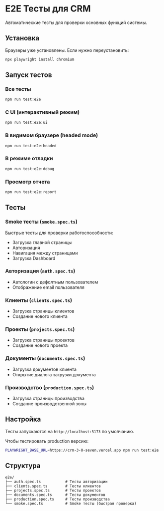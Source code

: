 # E2E Тесты для CRM

Автоматические тесты для проверки основных функций системы.

## Установка

Браузеры уже установлены. Если нужно переустановить:

```bash
npx playwright install chromium
```

## Запуск тестов

### Все тесты
```bash
npm run test:e2e
```

### С UI (интерактивный режим)
```bash
npm run test:e2e:ui
```

### В видимом браузере (headed mode)
```bash
npm run test:e2e:headed
```

### В режиме отладки
```bash
npm run test:e2e:debug
```

### Просмотр отчета
```bash
npm run test:e2e:report
```

## Тесты

### Smoke тесты (`smoke.spec.ts`)
Быстрые тесты для проверки работоспособности:
- Загрузка главной страницы
- Авторизация
- Навигация между страницами
- Загрузка Dashboard

### Авторизация (`auth.spec.ts`)
- Автологин с дефолтным пользователем
- Отображение email пользователя

### Клиенты (`clients.spec.ts`)
- Загрузка страницы клиентов
- Создание нового клиента

### Проекты (`projects.spec.ts`)
- Загрузка страницы проектов
- Создание нового проекта

### Документы (`documents.spec.ts`)
- Загрузка документов клиента
- Открытие диалога загрузки документа

### Производство (`production.spec.ts`)
- Загрузка страницы производства
- Создание производственной зоны

## Настройка

Тесты запускаются на `http://localhost:5173` по умолчанию.

Чтобы тестировать production версию:

```bash
PLAYWRIGHT_BASE_URL=https://crm-3-0-seven.vercel.app npm run test:e2e
```

## Структура

```
e2e/
├── auth.spec.ts           # Тесты авторизации
├── clients.spec.ts        # Тесты клиентов
├── projects.spec.ts       # Тесты проектов
├── documents.spec.ts      # Тесты документов
├── production.spec.ts     # Тесты производства
└── smoke.spec.ts          # Smoke тесты (быстрая проверка)
```

